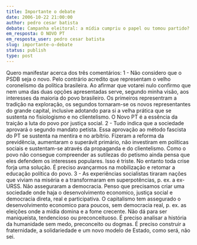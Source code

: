 ```yaml
---
title: Importante o debate
date: 2006-10-22 21:00:00
author: pedro cesar batista
debate: Campanha eleitoral: a mídia cumpriu o papel ou tomou partido?
em_resposta: O NOVO PT
em_resposta_user: pedro cesar batista
slug: importante-o-debate
status: publish 
type: post
---
```


Quero manifestar acerca dos três comentários:
1 - Não considero que o PSDB seja o novo. Pelo contrário acredito que representam o velho coronelismo da política brasileira. Ao afirmar que votarei nulo confirmo que nem uma das duas opções apresentadas serve, segundo minha visão, aos interesses da maioria do povo brasileiro. Os primeiros representram a tradição na exploração, os segundos tornaram-se os novos representantes do grande capital, inclusive adotando para si a velha prática que se sustenta no fisiologismo e no clientelismo. O Novo PT é a essência da traição a luta do povo por justiça social.
2 - Tudo indica que a sociedade aprovará o segundo mandato petista. Essa aprovação ao método fascista do PT se sustenta na mentira e no arbítrio. Fizeram a reforma da previdência, aumentaram o superávit primário, não investiram em políticas sociais e sustentam-se através da propaganda e do clientelismo. Como o povo não consegue compreender as sutilezas do petismo ainda pensa que eles defendem os interesses populares. Isso é triste. No entanto toda crise forja uma solução. É preciso avançarmos na mobilização e retomar a educação política do povo.
3 - As experiências socialistas tiraram nações que viviam na miséria e a transformaram em superpotências, p. ex. a ex-URSS. Não asseguraram a democracia. Penso que precisamos criar uma sociedade onde haja o desenvolvimento economico, justiça social e democracia direta, real e participativa. O capitalismo tem assegurado o desenvolvimento economico para poucos, sem democracia real, p. ex. as eleições onde a mídia domina e a fome crecente. Não dá para ser maniqueísta, tendencioso ou preconceituoso. É preciso analisar a história da humanidade sem medo, preconceito ou dogmas. É preciso construir a fraternidade, a solidariedade e um novo modelo de Estado, como será, não sei.
